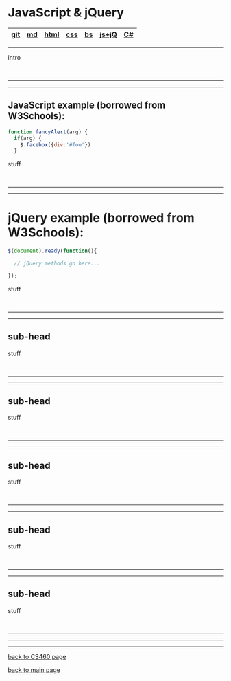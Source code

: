 # JavaScript & jQuery   

| <a href="" target="_blank">git</a> | <a href="" target="_blank">md</a> | <a href="" target="_blank">html</a> | <a href="" target="_blank">css</a> | <a href="" target="_blank">bs</a> | <a href="" target="_blank">js+jQ</a> | <a href="" target="_blank">C#</a> |  
| --- | --- | --- | --- | --- | --- | --- |  

---
intro

<br>

---
---
## JavaScript example (borrowed from W3Schools):  
```javascript
function fancyAlert(arg) {
  if(arg) {
    $.facebox({div:'#foo'})
  }
```
stuff

<br>

---
---
# jQuery example (borrowed from W3Schools):  
```javascript
$(document).ready(function(){

  // jQuery methods go here...

});
```
stuff

<br>

---
---
## sub-head  
stuff  

<br>

---
---
## sub-head  
stuff

<br>

---
---
## sub-head  
stuff

<br>

---
---
## sub-head
stuff

<br>

---
---
## sub-head
stuff

<br>

---
---
---
[back to CS460 page](https://Stormy9.github.io/CS460#js_jq/ "CS460 main page")   

[back to main page](https://Stormy9.github.io/ "main page")   
